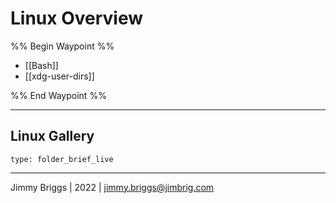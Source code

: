 # Linux Overview

%% Begin Waypoint %%
- [[Bash]]
- [[xdg-user-dirs]]

%% End Waypoint %%

---

## Linux Gallery

````ccard
type: folder_brief_live
````

---

Jimmy Briggs | 2022 | <jimmy.briggs@jimbrig.com>
